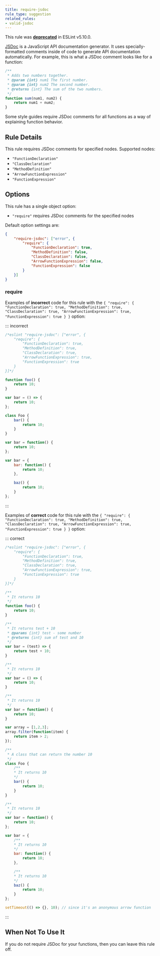 ```yaml
---
title: require-jsdoc
rule_type: suggestion
related_rules:
- valid-jsdoc
---
```


This rule was [**deprecated**](https://eslint.org/blog/2018/11/jsdoc-end-of-life) in ESLint v5.10.0.

[JSDoc](http://usejsdoc.org) is a JavaScript API documentation generator. It uses specially-formatted comments inside of code to generate API documentation automatically. For example, this is what a JSDoc comment looks like for a function:

```js
/**
 * Adds two numbers together.
 * @param {int} num1 The first number.
 * @param {int} num2 The second number.
 * @returns {int} The sum of the two numbers.
 */
function sum(num1, num2) {
    return num1 + num2;
}
```

Some style guides require JSDoc comments for all functions as a way of explaining function behavior.

## Rule Details

This rule requires JSDoc comments for specified nodes. Supported nodes:

*   `"FunctionDeclaration"`
*   `"ClassDeclaration"`
*   `"MethodDefinition"`
*   `"ArrowFunctionExpression"`
*   `"FunctionExpression"`

## Options

This rule has a single object option:

*   `"require"` requires JSDoc comments for the specified nodes

Default option settings are:

```json
{
    "require-jsdoc": ["error", {
        "require": {
            "FunctionDeclaration": true,
            "MethodDefinition": false,
            "ClassDeclaration": false,
            "ArrowFunctionExpression": false,
            "FunctionExpression": false
        }
    }]
}
```

### require

Examples of **incorrect** code for this rule with the `{ "require": { "FunctionDeclaration": true, "MethodDefinition": true, "ClassDeclaration": true, "ArrowFunctionExpression": true, "FunctionExpression": true } }` option:

::: incorrect

```js
/*eslint "require-jsdoc": ["error", {
    "require": {
        "FunctionDeclaration": true,
        "MethodDefinition": true,
        "ClassDeclaration": true,
        "ArrowFunctionExpression": true,
        "FunctionExpression": true
    }
}]*/

function foo() {
    return 10;
}

var bar = () => {
    return 10;
};

class Foo {
    bar() {
        return 10;
    }
}

var bar = function() {
    return 10;
};

var bar = {
    bar: function() {
        return 10;
    },

    baz() {
        return 10;
    }
};
```

:::

Examples of **correct** code for this rule with the `{ "require": { "FunctionDeclaration": true, "MethodDefinition": true, "ClassDeclaration": true, "ArrowFunctionExpression": true, "FunctionExpression": true } }` option:

::: correct

```js
/*eslint "require-jsdoc": ["error", {
    "require": {
        "FunctionDeclaration": true,
        "MethodDefinition": true,
        "ClassDeclaration": true,
        "ArrowFunctionExpression": true,
        "FunctionExpression": true
    }
}]*/

/**
 * It returns 10
 */
function foo() {
    return 10;
}

/**
 * It returns test + 10
 * @params {int} test - some number
 * @returns {int} sum of test and 10
 */
var bar = (test) => {
    return test + 10;
}

/**
 * It returns 10
 */
var bar = () => {
    return 10;
}

/**
 * It returns 10
 */
var bar = function() {
    return 10;
}

var array = [1,2,3];
array.filter(function(item) {
    return item > 2;
});

/**
 * A class that can return the number 10
 */
class Foo {
    /**
    * It returns 10
    */
    bar() {
        return 10;
    }
}

/**
 * It returns 10
 */
var bar = function() {
    return 10;
};

var bar = {
    /**
    * It returns 10
    */
    bar: function() {
        return 10;
    },

    /**
    * It returns 10
    */
    baz() {
        return 10;
    }
};

setTimeout(() => {}, 10); // since it's an anonymous arrow function
```

:::

## When Not To Use It

If you do not require JSDoc for your functions, then you can leave this rule off.

